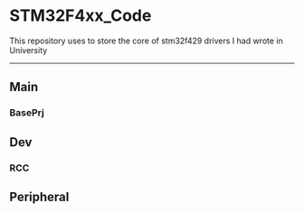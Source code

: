 # STM32F4xx_Code
This repository uses to store the core of stm32f429 drivers I had wrote in University

----------
## Main ##
### BasePrj ###
## Dev ##
### RCC ###
## Peripheral ##
